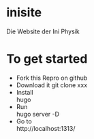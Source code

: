 # inisite
Die Website der Ini Physik

# To get started
- Fork this Repro on github
- Download it
git clone xxx
- Install  
hugo 
- Run  
hugo server -D
- Go to  
http://localhost:1313/
